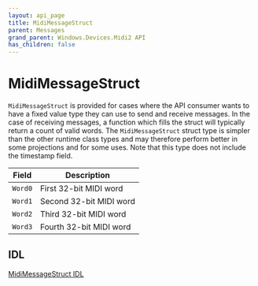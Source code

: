 ```yaml
---
layout: api_page
title: MidiMessageStruct
parent: Messages
grand_parent: Windows.Devices.Midi2 API
has_children: false
---
```


# MidiMessageStruct

`MidiMessageStruct` is provided for cases where the API consumer wants to have a fixed value type they can use to send and receive messages. In the case of receiving messages, a function which fills the struct will typically return a count of valid words. The `MidiMessageStruct` struct type is simpler than the other runtime class types and may therefore perform better in some projections and for some uses. Note that this type does not include the timestamp field.

| Field | Description |
| -------- | ----------- |
| `Word0` | First 32-bit MIDI word |
| `Word1` | Second 32-bit MIDI word |
| `Word2` | Third 32-bit MIDI word |
| `Word3` | Fourth 32-bit MIDI word |

## IDL

[MidiMessageStruct IDL](https://github.com/microsoft/MIDI/blob/main/src/api/Client/Midi2Client/MidiMessageStruct.idl)
